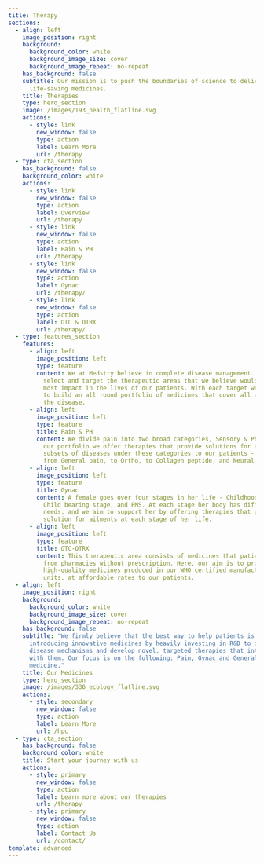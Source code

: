 ```yaml
---
title: Therapy
sections:
  - align: left
    image_position: right
    background:
      background_color: white
      background_image_size: cover
      background_image_repeat: no-repeat
    has_background: false
    subtitle: Our mission is to push the boundaries of science to deliver
      life-saving medicines.
    title: Therapies
    type: hero_section
    image: /images/193_health_flatline.svg
    actions:
      - style: link
        new_window: false
        type: action
        label: Learn More
        url: /therapy
  - type: cta_section
    has_background: false
    background_color: white
    actions:
      - style: link
        new_window: false
        type: action
        label: Overview
        url: /therapy
      - style: link
        new_window: false
        type: action
        label: Pain & PH
        url: /therapy
      - style: link
        new_window: false
        type: action
        label: Gynac
        url: /therapy/
      - style: link
        new_window: false
        type: action
        label: OTC & OTRX
        url: /therapy/
  - type: features_section
    features:
      - align: left
        image_position: left
        type: feature
        content: We at Medstry believe in complete disease management. We carefully
          select and target the therapeutic areas that we believe would make the
          most impact in the lives of our patients. With each target we strive
          to build an all round portfolio of medicines that cover all aspects of
          the disease.
      - align: left
        image_position: left
        type: feature
        title: Pain & PH
        content: We divide pain into two broad categories, Sensory & Physical pain. In
          our portfolio we offer therapies that provide solutions for all
          subsets of diseases under these categories to our patients - ranging
          from General pain, to Ortho, to Collagen peptide, and Neural pain.
      - align: left
        image_position: left
        type: feature
        title: Gynac
        content: A female goes over four stages in her life - Childhood, Adolescence,
          Child bearing stage, and PMS. At each stage her body has different
          needs, and we aim to support her by offering therapies that provide
          solution for ailments at each stage of her life.
      - align: left
        image_position: left
        type: feature
        title: OTC-OTRX
        content: This therapeutic area consists of medicines that patients can purchase
          from pharmacies without prescription. Here, our aim is to provide
          high-quality medicines produced in our WHO certified manufacturing
          units, at affordable rates to our patients.
  - align: left
    image_position: right
    background:
      background_color: white
      background_image_size: cover
      background_image_repeat: no-repeat
    has_background: false
    subtitle: "We firmly believe that the best way to help patients is to focus on
      introducing innovative medicines by heavily investing in R&D to discover
      disease mechanisms and develop novel, targeted therapies that interact
      with them. Our focus is on the following: Pain, Gynac and General
      medicine."
    title: Our Medicines
    type: hero_section
    image: /images/336_ecology_flatline.svg
    actions:
      - style: secondary
        new_window: false
        type: action
        label: Learn More
        url: /hpc
  - type: cta_section
    has_background: false
    background_color: white
    title: Start your journey with us
    actions:
      - style: primary
        new_window: false
        type: action
        label: Learn more about our therapies
        url: /therapy
      - style: primary
        new_window: false
        type: action
        label: Contact Us
        url: /contact/
template: advanced
---
```


